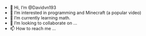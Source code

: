 - 👋 Hi, I’m @Davidvn193
- 👀 I’m interested in programming and Minecraft (a popular video)
- 🌱 I’m currently learning math.
- 💞️ I’m looking to collaborate on ...
- 📫 How to reach me ...

<!---
Davidvn193/Davidvn193 is a ✨ special ✨ repository because its `README.md` (this file) appears on your GitHub profile.
You can click the Preview link to take a look at your changes.
--->
